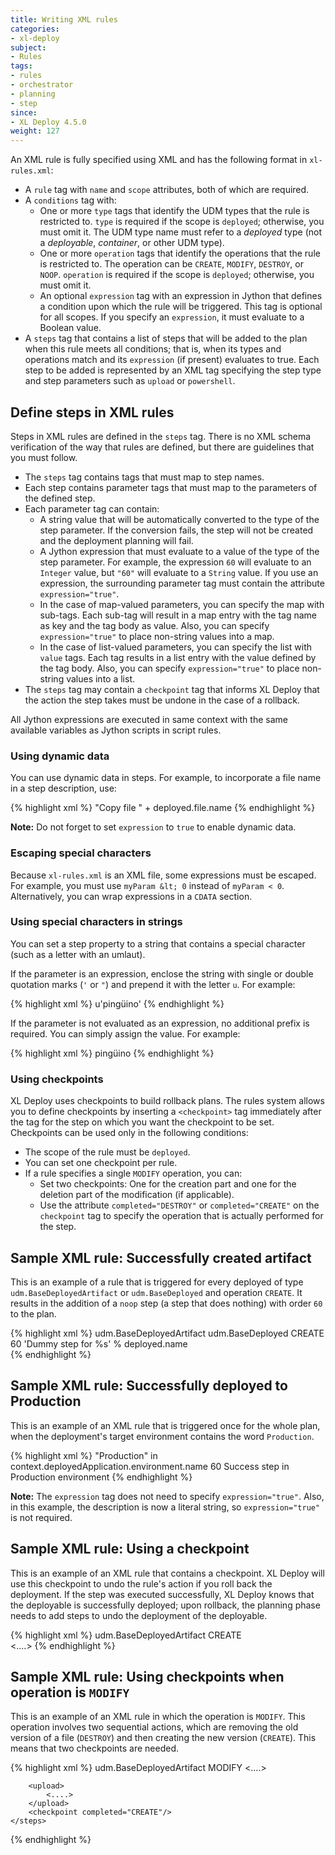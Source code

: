 ```yaml
---
title: Writing XML rules
categories:
- xl-deploy
subject:
- Rules
tags:
- rules
- orchestrator
- planning
- step
since:
- XL Deploy 4.5.0
weight: 127
---
```


An XML rule is fully specified using XML and has the following format in `xl-rules.xml`:

 * A `rule` tag with `name` and `scope` attributes, both of which are required.
 * A `conditions` tag with:
    * One or more `type` tags that identify the UDM types that the rule is restricted to. `type` is required if the scope is `deployed`; otherwise, you must omit it. The UDM type name must refer to a *deployed* type (not a *deployable*, *container*, or other UDM type).
    * One or more `operation` tags that identify the operations that the rule is restricted to. The operation can be `CREATE`, `MODIFY`, `DESTROY`, or `NOOP`. `operation` is required if the scope is `deployed`; otherwise, you must omit it.
    * An optional `expression` tag with an expression in Jython that defines a condition upon which the rule will be triggered. This tag is optional for all scopes. If you specify an `expression`, it must evaluate to a Boolean value.
 * A `steps` tag that contains a list of steps that will be added to the plan when this rule meets all conditions; that is, when its types and operations match and its `expression` (if present) evaluates to true. Each step to be added is represented by an XML tag specifying the step type and step parameters such as `upload` or `powershell`.

## Define steps in XML rules

Steps in XML rules are defined in the `steps` tag. There is no XML schema verification of the way that rules are defined, but there are guidelines that you must follow.

* The `steps` tag contains tags that must map to step names.
* Each step contains parameter tags that must map to the parameters of the defined step.    
* Each parameter tag can contain:
    * A string value that will be automatically converted to the type of the step parameter. If the conversion fails, the step will not be created and the deployment planning will fail.
    * A Jython expression that must evaluate to a value of the type of the step parameter. For example, the expression `60` will evaluate to an `Integer` value, but `"60"` will evaluate to a `String` value. If you use an expression, the surrounding parameter tag must contain the attribute `expression="true"`.
    * In the case of map-valued parameters, you can specify the map with sub-tags. Each sub-tag will result in a map entry with the tag name as key and the tag body as value. Also, you can specify `expression="true"` to place non-string values into a map.
    * In the case of list-valued parameters, you can specify the list with `value` tags. Each tag results in a list entry with the value defined by the tag body. Also, you can specify `expression="true"` to place non-string values into a list.      
* The `steps` tag may contain a `checkpoint` tag that informs XL Deploy that the action the step takes must be undone in the case of a rollback.

All Jython expressions are executed in same context with the same available variables as Jython scripts in script rules.

### Using dynamic data

You can use dynamic data in steps. For example, to incorporate a file name in a step description, use:

{% highlight xml %}
<description expression="true">"Copy file " + deployed.file.name</description>
{% endhighlight %}

**Note:** Do not forget to set `expression` to `true` to enable dynamic data.

### Escaping special characters

Because `xl-rules.xml` is an XML file, some expressions must be escaped. For example, you must use `myParam &lt; 0` instead of `myParam < 0`. Alternatively, you can wrap expressions in a `CDATA` section.

### Using special characters in strings

You can set a step property to a string that contains a special character (such as a letter with an umlaut).

If the parameter is an expression, enclose the string with single or double quotation marks (`'` or `"`) and prepend it with the letter `u`. For example:

{% highlight xml %}
<parameter-string expression="true">u'pingüino'</parameter-string>
{% endhighlight %}

If the parameter is not evaluated as an expression, no additional prefix is required. You can simply assign the value. For example:

{% highlight xml %}
<parameter-string>pingüino</parameter-string>
{% endhighlight %}

### Using checkpoints

XL Deploy uses checkpoints to build rollback plans. The rules system allows you to define checkpoints by inserting a `<checkpoint>` tag immediately after the tag for the step on which you want the checkpoint to be set. Checkpoints can be used only in the following conditions:

* The scope of the rule must be `deployed`.
* You can set one checkpoint per rule.
* If a rule specifies a single `MODIFY` operation, you can:
    * Set two checkpoints: One for the creation part and one for the deletion part of the modification (if applicable).
    * Use the attribute `completed="DESTROY"` or `completed="CREATE"` on the `checkpoint` tag to specify the operation that is actually performed for the step.

## Sample XML rule: Successfully created artifact

This is an example of a rule that is triggered for every deployed of type `udm.BaseDeployedArtifact` or `udm.BaseDeployed` and operation `CREATE`. It results in the addition of a `noop` step (a step that does nothing) with order `60` to the plan.

{% highlight xml %}
<rules xmlns="http://www.xebialabs.com/xl-deploy/xl-rules">
    <rule name="SuccessBaseDeployedArtifact" scope="deployed">
        <conditions>
            <type>udm.BaseDeployedArtifact</type>
            <type>udm.BaseDeployed</type>
            <operation>CREATE</operation>
        </conditions>
        <steps>
            <noop>
                <order>60</order>
                <description expression="true">'Dummy step for %s' % deployed.name</description>
            </noop>
        </steps>
    </rule>  
 </rules>
{% endhighlight %}

## Sample XML rule: Successfully deployed to Production

This is an example of an XML rule that is triggered once for the whole plan, when the deployment's target environment contains the word `Production`.

{% highlight xml %}
<rules xmlns="http://www.xebialabs.com/xl-deploy/xl-rules">
    <rule name="SuccessBaseDeployedArtifact" scope="post-plan">
        <conditions>
            <expression>"Production" in context.deployedApplication.environment.name</expression>
        </conditions>
        <steps>
            <noop>
                <order>60</order>
                <description>Success step in Production environment</description>
            </noop>
        </steps>
    </rule>
</rules>
{% endhighlight %}

**Note:** The `expression` tag does not need to specify `expression="true"`. Also, in this example, the description is now a literal string, so `expression="true"` is not required.

## Sample XML rule: Using a checkpoint

This is an example of an XML rule that contains a checkpoint. XL Deploy will use this checkpoint to undo the rule's action if you roll back the deployment. If the step was executed successfully, XL Deploy knows that the deployable is successfully deployed; upon rollback, the planning phase needs to add steps to undo the deployment of the deployable.

{% highlight xml %}
<rule name="CreateBaseDeployedArtifact" scope="deployed">
    <conditions>
        <type>udm.BaseDeployedArtifact</type>
        <operation>CREATE</operation>
    </conditions>        
    <steps>
        <copy-artifact>
            <....>
        </copy-artifact>
        <checkpoint/>
    </steps>
</rule>
{% endhighlight %}

## Sample XML rule: Using checkpoints when operation is `MODIFY`

This is an example of an XML rule in which the operation is `MODIFY`. This operation involves two sequential actions, which are removing the old version of a file (`DESTROY`) and then creating the new version (`CREATE`). This means that two checkpoints are needed.

{% highlight xml %}
<rule name="ModifyBaseDeployedArtifact" scope="deployed">
    <conditions>
        <type>udm.BaseDeployedArtifact</type>
        <operation>MODIFY</operation>
    </conditions>
    <steps>
        <delete>
            <....>
        </delete>
        <checkpoint completed="DESTROY"/>

        <upload>
            <....>
        </upload>
        <checkpoint completed="CREATE"/>
    </steps>
</rule>  
{% endhighlight %}
